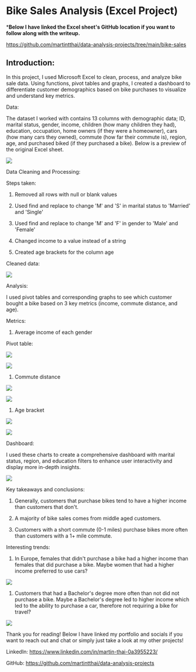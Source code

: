 # Bike Sales Analysis (Excel Project)

***Below I have linked the Excel sheet's GitHub location if you want to follow along with the writeup.**

<https://github.com/martintthai/data-analysis-projects/tree/main/bike-sales>

## Introduction:

In this project, I used Microsoft Excel to clean, process, and analyze bike sale data. Using functions, pivot tables and graphs, I created a dashboard to differentiate customer demographics based on bike purchases to visualize and understand key metrics.

Data:

The dataset I worked with contains 13 columns with demographic data; ID, marital status, gender, income, children (how many children they had), education, occupation, home owners (if they were a homeowner), cars (how many cars they owned), commute (how far their commute is), region, age, and purchased biked (if they purchased a bike). Below is a preview of the original Excel sheet.

![](https://lh7-us.googleusercontent.com/2WdNW1QSCax5oOMHxVMy5pOlWY61l3ujLEG-wxjJrW99i1EyningFcg6rd3oaG7stG6-x1owAWkM0bpFkaUvraJP3BBmRXm9Amc4Ba_EsF2a4C5H5bjowsGiPOSiODtYNgpyj__6vK3efSn6IqVqum0)

Data Cleaning and Processing:

Steps taken:

1.  Removed all rows with null or blank values

2.  Used find and replace to change 'M' and 'S' in marital status to 'Married' and 'Single'

3.  Used find and replace to change 'M' and 'F' in gender to 'Male' and 'Female'

4.  Changed income to a value instead of a string

5.  Created age brackets for the column age

Cleaned data:

![](https://lh7-us.googleusercontent.com/Lk1IOGl-KtOS9DushzfwDsyOZAN40ijmK6zZoKQqKm_lMNzbpEIicJaaKsPYfXVemh7kyPa-tR9sxPjKOk7ssPqK2AkwNqwOq2-gGl6-_lLemHDI8CnI0s-8lQNOLtaBwn8JDF6ZNiNOiEQ_N530W2U)

Analysis:

I used pivot tables and corresponding graphs to see which customer bought a bike based on 3 key metrics (income, commute distance, and age).

Metrics:

1.  Average income of each gender

Pivot table:

![](https://lh7-us.googleusercontent.com/LMkWZsZnlw6q7q0PUnY9jGg4f82Byu3QSlg3NtbugQbMhEz2Qpu0W6tmJtDI05DGrMU7sSL-LAYvAQEWODPnFwMHpxV76PZmjhgrjh-I4p5eP9_tPR8EKxcD9EzHEH6arNn-NM7sHQ7mkrQORECSRQ4)

![](https://lh7-us.googleusercontent.com/SX6Vi8yvup5wogWzfImNmXRkWw1S-BpFKiYSdk_4cAtEa7rXThHYGJzjMyBWYjOTwUVAAiGa__HRht7UsZbHE2aH867O5TJHoF6s2xJY3T76gaqupQVHNeIMryMWC8rKo-hhCZm3e1zdtXUatBYjI5g)

1.  Commute distance

![](https://lh7-us.googleusercontent.com/z_RwqiEVo8E5b8F--tHOPNLB91vGzCo0aNizCfiiVfp7IKeXayRS95SG3R-BIdMbzZdJi0QQn6YHkNsrHwW46YwSozFE_0E5ZQ0yMqKuKHNcZ-J1pgYcq9O-JtiyWM0-YmQrjTK2ILzrQkOw3rCqeR4)

![](https://lh7-us.googleusercontent.com/c9nm_8FxbUODbcTK_tNUQ_ayTwiVXvOUtVLDnVvgGVM-is1Z8MggwqznmmCt-jnH1fSsbip5RmqdpmkdvwL6i_DUbKgNGPWXz9btulVhAsfuv6kbOqiI2qhT4p78QQ3HXPhF4kYKE0D-mGrhoACBUNE)

1.  Age bracket

![](https://lh7-us.googleusercontent.com/hDMAdlxOUMMmeyIEyP4iLUP8IJYqGga8b89dSM-Yvo1FTX5S7_ejA9ONvsr1nk0rrLX5V0aixzuY_tH6Hy746OgvdccGSP7bs6LxPeB6gRcdLgiP61sTgehn26zAkttBerZrTFlAOMRg6u56ZzchF7U)

![](https://lh7-us.googleusercontent.com/ChRpiAa0yz7vn_MQYKkqtSRNnvaDhkWM49uQrMZLpytlfQd_f4Ht3fOWDXjKtnmhL_zJl3Vw-ke-NHMtIBo0vUFD6EJCmFlCHYH73hF1EZpUWO2arhLDEP1lQEd3ygvesRTgEwFfuSRVA5SQ7dKIK7E)

Dashboard:

I used these charts to create a comprehensive dashboard with marital status, region, and education filters to enhance user interactivity and display more in-depth insights.

![](https://lh7-us.googleusercontent.com/D2woUXJstwhsu6c_AHhnJ2UnRFg_iF9jS1p7KTlqCGUi2313-dJj9Nj1V3JsJxrBmi1S_FsLSBZxc0r_sg_VBItsLlK3FENDU7pSMrKRi97tbHjWQ7eP5mGEjQxTDw0LosXyQsTdsUihA-gmU5MQNe8)

Key takeaways and conclusions:

1.  Generally, customers that purchase bikes tend to have a higher income than customers that don't.

2.  A majority of bike sales comes from middle aged customers.

3.  Customers with a short commute (0-1 miles) purchase bikes more often than customers with a 1+ mile commute.

Interesting trends:

1.  In Europe, females that didn't purchase a bike had a higher income than females that did purchase a bike. Maybe women that had a higher income preferred to use cars?

![](https://lh7-us.googleusercontent.com/AJcLzCBkYVBSIAngs8TbWGfPmafbDeeSUgeegPvmq25N__H90Kj8Pz91tmWO08oSC7fUc2ok_Oqe9i9t8FAOH2nUSZ3ubigdyWOC2nMZu0UDJHOsWGDjAr50Y1O6GovV299jvJWe51grZGRYjqTu_l0)

1.  Customers that had a Bachelor's degree more often than not did not purchase a bike. Maybe a Bachelor's degree led to higher income which led to the ability to purchase a car, therefore not requiring a bike for travel?

![](https://lh7-us.googleusercontent.com/Rrn5iL_cwsdiZEPDkLcUj3SRzVi5Ut7ataYu9xahiPSAwLQNLLls5E2HddoH6dZPTWqxGEAJh2f74_ZXIE7895TFCiWN7nNO4mMPaCfuixqYXJcR0cvF9k7uTYovm8_ZwDbwUdAxygePc3xy6R3uQHI)

Thank you for reading! Below I have linked my portfolio and socials if you want to reach out and chat or simply just take a look at my other projects!

LinkedIn: <https://www.linkedin.com/in/martin-thai-0a3955223/>

GitHub: <https://github.com/martintthai/data-analysis-projects>
